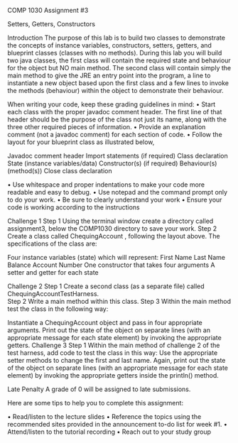 COMP 1030
Assignment #3

Setters, Getters, Constructors

Introduction
The purpose of this lab is to build two classes to demonstrate the concepts of instance variables, constructors, setters, getters, and blueprint classes (classes with no methods). During this lab you will build two java classes, the first class will contain the required state and behaviour for the object but NO main method.  The second class will contain simply the main method to give the JRE an entry point into the program, a line to instantiate a new object based upon the first class and a few lines to invoke the methods (behaviour) within the object to demonstrate their behaviour. 

When writing your code, keep these grading guidelines in mind:
•	Start each class with the proper javadoc comment header.  The first line of that header should be the purpose of the class not just its name, along with the three other required pieces of information.
•	Provide an explanation comment (not a javadoc comment) for each section of code.
•	Follow the layout for your blueprint class as illustrated below, 

Javadoc comment header
Import statements (if required)
Class declaration
	State (instance variables/data)
	Constructor(s) (if required)
	Behaviour(s)  (method(s))
Close class declaration

•	Use whitespace and proper indentations to make your code more readable and easy to debug.
•	Use notepad and the command prompt only to do your work.
•	Be sure to clearly understand your work 
•	Ensure your code is working according to the instructions

Challenge 1
Step 1     Using the terminal window create a directory called assignment3, below the COMP1030 directory to save your work.
Step 2     Create a class called ChequingAccount , following the layout above.  The specifications of the class are:  

Four instance variables (state) which will represent:
First  Name
Last  Name
Balance
Account  Number
One constructor that takes four arguments 
A setter and getter for each state

Challenge 2
Step 1     Create a second class (as a separate file) called ChequingAccountTestHarness.  
Step 2     Write a main method within this class.
Step 3     Within the main method test the class in the following way:

Instantiate a ChequingAccount object and pass in four appropriate arguments.
Print out the state of the object on separate lines (with an appropriate message for each state element) by invoking the appropriate getters.
Challenge 3
Step 1     Within the main method of challenge 2 of the test harness, add code to test the class in this way:
Use the appropriate setter methods to change the first and last name.
Again, print out the state of the object on separate lines (with an appropriate message for each state element) by invoking the appropriate getters inside the println() method.


Late Penalty
	A grade of 0 will be assigned to late submissions.

Here are some tips to help you to complete this assignment:

•	Read/listen to the lecture slides
•	Reference the topics using the recommended sites provided in the announcement to-do list for week #1.
•	Attend/listen to the tutorial recording
•	Reach out to your study group 




